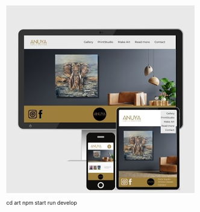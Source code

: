 ![alt text](https://github.com/Camdah77/anuya/blob/main/anuya/src/images/wireframes/responsive.jpg) 

cd art
npm start run develop